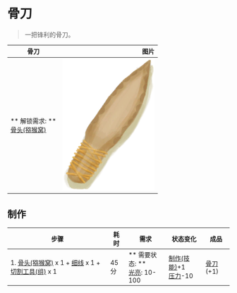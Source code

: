 # 骨刀  
> 一把锋利的骨刀。  
  
  骨刀  |   图片   
 ----  |  ----:   
 ** 解锁需求: **<br>[骨头(猕猴窝)](Bones.md)  |  <img decoding="async" src="Sprite/BoneKnife.png" href="a.md" style="max-width:300px;max-height:300px;">   
  
## 制作  
步骤  |  耗时  |  需求  |  状态变化  |  成品  
----  |  ----  |  ----  |  ----  |  ----  
1. [骨头(猕猴窝)](Bones.md) x 1 + [细线](CordFiber.md) x 1 + [切割工具(组)](GpTag_Cutter.md) x 1  |  45分  |  ** 需要状态: **<br>[光亮](Light.md): 10-100  |  [制作(技能)](Skill_Crafting.md)+1<br>[压力](Stress.md)-10  |  [骨刀](KnifeBone.md)(+1)  


<script>document.title="骨刀 - 卡牌生存百科 Card Survival Wiki";</script>